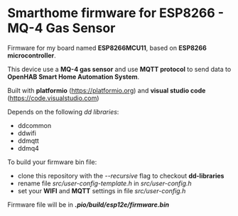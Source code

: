 # Smarthome firmware for ESP8266 - MQ-4 Gas Sensor
Firmware for my board named **ESP8266MCU11**, based on **ESP8266 microcontroller**.

This device use a **MQ-4 gas sensor** and use **MQTT protocol** to send data to **OpenHAB Smart Home Automation System**.

Built with **platformio** (https://platformio.org) and **visual studio code** (https://code.visualstudio.com)

Depends on the following *dd libraries*:

 - ddcommon
 - ddwifi
 - ddmqtt
 - ddmq4

To build your firmware bin file:
 - clone this repository with the *--recursive* flag to checkout **dd-libraries**
 - rename file *src/user-config-template.h* in *src/user-config.h*
 - set your **WIFI** and **MQTT** settings in file *src/user-config.h*
 
Firmware file will be in ***.pio/build/esp12e/firmware.bin***